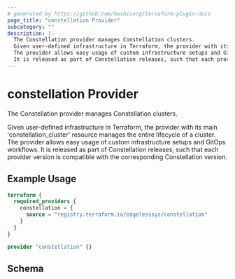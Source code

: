 ```yaml
---
# generated by https://github.com/hashicorp/terraform-plugin-docs
page_title: "constellation Provider"
subcategory: ""
description: |-
  The Constellation provider manages Constellation clusters.
  Given user-defined infrastructure in Terraform, the provider with its main 'constellation_cluster' resource manages the entire lifecycle of a cluster.
  The provider allows easy usage of custom infrastructure setups and GitOps workflows.
  It is released as part of Constellation releases, such that each provider version is compatible with the corresponding Constellation version.
---
```


# constellation Provider

The Constellation provider manages Constellation clusters.

Given user-defined infrastructure in Terraform, the provider with its main 'constellation_cluster' resource manages the entire lifecycle of a cluster.
The provider allows easy usage of custom infrastructure setups and GitOps workflows.
It is released as part of Constellation releases, such that each provider version is compatible with the corresponding Constellation version.

## Example Usage

```terraform
terraform {
  required_providers {
    constellation = {
      source = "registry.terraform.io/edgelesssys/constellation"
    }
  }
}

provider "constellation" {}
```

<!-- schema generated by tfplugindocs -->
## Schema
